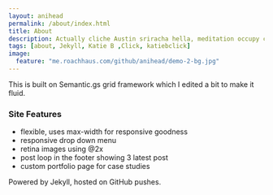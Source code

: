 ```yaml
---
layout: anihead
permalink: /about/index.html
title: About
description: Actually cliche Austin sriracha hella, meditation occupy church-key synth. Shabby chic American Apparel VHS Thundercats ugh church-key
tags: [about, Jekyll, Katie B ,Click, katiebclick]
image:
  feature: "me.roachhaus.com/github/anihead/demo-2-bg.jpg"
---
```


This is built on Semantic.gs grid framework which I edited a bit to make it fluid.

### Site Features
* flexible, uses max-width for responsive goodness
* responsive drop down menu
* retina images using @2x
* post loop in the footer showing 3 latest post
* custom portfolio page for case studies


Powered by Jekyll, hosted on GitHub pushes. 
